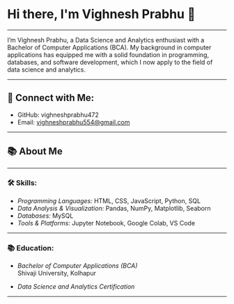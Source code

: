 
# **Hi there, I'm Vighnesh Prabhu 👋**
---

I’m Vighnesh Prabhu, a Data Science and Analytics enthusiast with a Bachelor of Computer Applications (BCA). My background in computer applications has equipped me with a solid foundation in programming, databases, and software development, which I now apply to the field of data science and analytics.

---

## 🔗 Connect with Me:
- GitHub: vighneshprabhu472
- Email: vighneshprabhu554@gmail.com

---
## 📚 About Me
---

### 🛠 Skills:
- *Programming Languages:* HTML, CSS, JavaScript, Python, SQL
- *Data Analysis & Visualization:* Pandas, NumPy, Matplotlib, Seaborn
- *Databases:* MySQL
- *Tools & Platforms:* Jupyter Notebook, Google Colab, VS Code

---

### 📚 Education:
- *Bachelor of Computer Applications (BCA)*  
  Shivaji University, Kolhapur

- *Data Science and Analytics Certification*  
  

---


